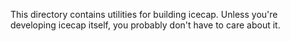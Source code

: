 This directory contains utilities for building icecap. Unless you're
developing icecap itself, you probably don't have to care about it.
